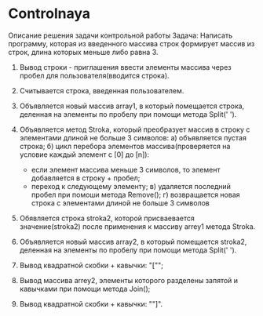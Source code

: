 # Controlnaya

Описание решения задачи контрольной работы
Задача:
Написать программу, которая из введенного массива строк формирует массив из строк, длина которых меньше либо равна 3.

1.  Вывод строки - приглашения ввести элементы массива через пробел для пользователя(вводится строка).

2.  Считывается строка, введенная пользователем.

3.  Объявляется новый массив array1, в который помещается строка, деленная на элементы по пробелу при помощи метода Split(' ').

4.  Объявляется метод Stroka, который преобразует массив в строку с элементами длиной не больше 3 символов:
    а) объявляется пустая строка;
    б) цикл перебора элементов массива(проверяется на условие каждый элемент с [0] до [n]):

    - если элемент массива меньше 3 символов, то элемент добавляется в строку + пробел;
    - переход к следующему элементу;
      в) удаляется последний пробел при помоши метода Remove();
      г) возвращается новая строка с элементами длиной не больше 3 символов

5.  Обявляется строка stroka2, которой присваевается значение(stroka2) после применения к массиву arrey1 метода Stroka.

6.  Объявляется новый массив array2, в который помещается stroka2, деленная на элементы по пробелу при помощи метода Split(' ').

7.  Вывод квадратной скобки + кавычки: "[\"";

8.  Вывод массива arrey2, элементы которого разделены запятой и кавычками при помощи метода Join();

9.  Вывод квадратной скобки + кавычки: "\"]".

